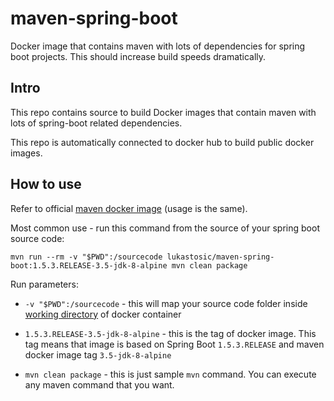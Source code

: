 # maven-spring-boot

Docker image that contains maven with lots of dependencies for spring boot projects. This should increase build speeds dramatically.

## Intro

This repo contains source to build Docker images that contain maven with lots of spring-boot related dependencies.

This repo is automatically connected to docker hub to build public docker images. 

## How to use

Refer to official [maven docker image](https://hub.docker.com/_/maven/) (usage is the same).

Most common use - run this command from the source of your spring boot source code:

```
mvn run --rm -v "$PWD":/sourcecode lukastosic/maven-spring-boot:1.5.3.RELEASE-3.5-jdk-8-alpine mvn clean package
```

Run parameters:

* `-v "$PWD":/sourcecode` - this will map your source code folder inside [working directory](https://docs.docker.com/engine/reference/builder/#workdir) of docker container

* `1.5.3.RELEASE-3.5-jdk-8-alpine` - this is the tag of docker image. This tag means that image is based on Spring Boot `1.5.3.RELEASE` and maven docker image tag `3.5-jdk-8-alpine`

* `mvn clean package` - this is just sample `mvn` command. You can execute any maven command that you want.
